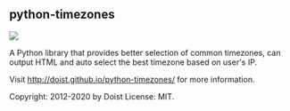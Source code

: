 python-timezones
----------------

![](https://github.com/Doist/python-timezones/workflows/Tests/badge.svg)

A Python library that provides better selection of common timezones,
can output HTML and auto select the best timezone based on user's IP.

Visit http://doist.github.io/python-timezones/ for more information.

Copyright: 2012-2020 by Doist
License: MIT.
